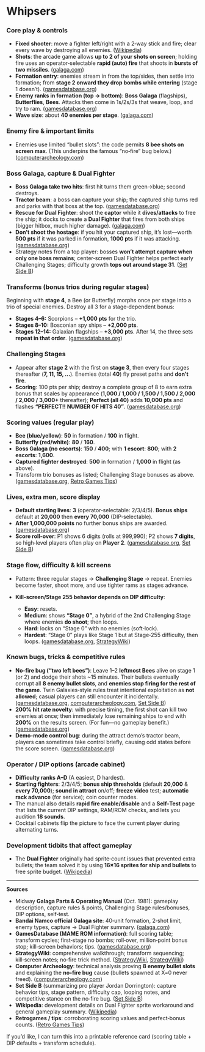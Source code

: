 # Whipsers

### Core play & controls

* **Fixed shooter**: move a fighter left/right with a 2‑way stick and fire; clear every wave by destroying all enemies. ([Wikipedia][1])
* **Shots**: the arcade game allows **up to 2 of your shots on screen**; holding fire uses an operator‑selectable **rapid (auto) fire** that shoots in **bursts of two missiles**. ([galaga.com][2])
* **Formation entry**: enemies stream in from the top/sides, then settle into formation; from **stage 2 onward they drop bombs while entering** (stage 1 doesn’t). ([gamesdatabase.org][3])
* **Enemy ranks in formation (top → bottom)**: **Boss Galaga** (flagships), **Butterflies**, **Bees**. Attacks then come in 1s/2s/3s that weave, loop, and try to ram. ([gamesdatabase.org][3])
* **Wave size**: about **40 enemies per stage**. ([galaga.com][2])

### Enemy fire & important limits

* Enemies use limited “bullet slots”: the code permits **8 bee shots on screen max**. (This underpins the famous “no‑fire” bug below.) ([computerarcheology.com][4])

### Boss Galaga, capture & Dual Fighter

* **Boss Galaga take two hits**: first hit turns them green→blue; second destroys.&#x20;
* **Tractor beam**: a boss can capture your ship; the captured ship turns red and parks with that boss at the top. ([gamesdatabase.org][3])
* **Rescue for Dual Fighter**: shoot the **captor** while it **dives/attacks** to free the ship; it docks to create a **Dual Fighter** that fires from both ships (bigger hitbox, much higher damage). ([galaga.com][2])
* **Don’t shoot the hostage**: if you hit your captured ship, it’s lost—worth **500 pts** if it was parked in formation, **1000 pts** if it was attacking. ([gamesdatabase.org][3])
* Strategy notes from a top player: bosses **won’t attempt capture when only one boss remains**; center‑screen Dual Fighter helps perfect early Challenging Stages; difficulty growth **tops out around stage 31**. ([Set Side B][5])

### Transforms (bonus trios during regular stages)

Beginning with **stage 4**, a Bee (or Butterfly) morphs once per stage into a trio of special enemies. Destroy all 3 for a stage‑dependent bonus:

* **Stages 4–6:** Scorpions – **+1,000 pts** for the trio.
* **Stages 8–10:** Bosconian spy ships – **+2,000 pts**.
* **Stages 12–14:** Galaxian flagships – **+3,000 pts**.
  After 14, the three sets **repeat in that order**. ([gamesdatabase.org][3])

### Challenging Stages

* Appear after **stage 2** with the first on **stage 3**, then every four stages thereafter (**7, 11, 15, …**). Enemies (total **40**) fly preset paths and **don’t fire**.
* **Scoring**: 100 pts per ship; destroy a complete group of 8 to earn extra bonus that scales by appearance (**1,000 / 1,000 / 1,500 / 1,500 / 2,000 / 2,000 / 3,000+** thereafter); **Perfect (all 40)** adds **10,000 pts** and flashes **“PERFECT!!  NUMBER OF HITS 40”**. ([gamesdatabase.org][3])

### Scoring values (regular play)

* **Bee (blue/yellow)**: **50** in formation / **100** in flight.
* **Butterfly (red/white)**: **80** / **160**.
* **Boss Galaga (no escorts)**: **150** / **400**; with **1 escort**: **800**; with **2 escorts**: **1,600**.
* **Captured fighter destroyed**: **500** in formation / **1,000** in flight (as above).
* Transform trio bonuses as listed; Challenging Stage bonuses as above. ([gamesdatabase.org][3], [Retro Games Tips][6])

### Lives, extra men, score display

* **Default starting lives**: **3** (operator‑selectable: 2/3/4/5). **Bonus ships** default at **20,000** then **every 70,000** (DIP‑selectable).&#x20;
* **After 1,000,000 points** no further bonus ships are awarded. ([gamesdatabase.org][3])
* **Score roll‑over**: P1 shows 6 digits (rolls at 999,990); P2 shows **7 digits**, so high‑level players often play on **Player 2**. ([gamesdatabase.org][3], [Set Side B][5])

### Stage flow, difficulty & kill screens

* Pattern: three regular stages → **Challenging Stage** → repeat. Enemies become faster, shoot more, and use tighter rams as stages advance.&#x20;
* **Kill‑screen/Stage 255 behavior depends on DIP difficulty**:

  * **Easy**: resets.
  * **Medium**: shows **“Stage 0”**, a hybrid of the 2nd Challenging Stage where enemies **do shoot**; then loops.
  * **Hard**: locks on “Stage 0” with no enemies (soft‑lock).
  * **Hardest**: “Stage 0” plays like Stage 1 but at Stage‑255 difficulty, then loops. ([gamesdatabase.org][3], [StrategyWiki][7])

### Known bugs, tricks & competitive rules

* **No‑fire bug (“two left bees”)**: Leave 1–2 **leftmost Bees** alive on stage 1 (or 2) and dodge their shots \~15 minutes. Their bullets eventually corrupt all **8 enemy bullet slots**, and **enemies stop firing for the rest of the game**. Twin Galaxies‑style rules treat intentional exploitation as **not allowed**; casual players can still encounter it incidentally. ([gamesdatabase.org][3], [computerarcheology.com][4], [Set Side B][5])
* **200% hit rate novelty**: with precise timing, the first shot can kill two enemies at once; then immediately lose remaining ships to end with **200%** on the results screen. (For fun—no gameplay benefit.) ([gamesdatabase.org][3])
* **Demo‑mode control bug**: during the attract demo’s tractor beam, players can sometimes take control briefly, causing odd states before the score screen. ([gamesdatabase.org][3])

### Operator / DIP options (arcade cabinet)

* **Difficulty ranks A–D** (A easiest, D hardest).&#x20;
* **Starting fighters**: 2/3/4/5; **bonus ship thresholds** (default **20,000** & **every 70,000**); **sound in attract** on/off; **freeze video** test; **automatic rack advance** (for service); coin counter modes.&#x20;
* The manual also details **rapid fire enable/disable** and a **Self‑Test** page that lists the current DIP settings, RAM/ROM checks, and lets you audition **18 sounds**.&#x20;
* Cocktail cabinets flip the picture to face the current player during alternating turns.&#x20;

### Development tidbits that affect gameplay

* The **Dual Fighter** originally had sprite‑count issues that prevented extra bullets; the team solved it by using **16×16 sprites for ship and bullets** to free sprite budget. ([Wikipedia][1])

---

**Sources**

* Midway **Galaga Parts & Operating Manual** (Oct. 1981): gameplay description, capture rules & points, Challenging Stage rules/bonuses, DIP options, self‑test.&#x20;
* **Bandai Namco official Galaga site**: 40‑unit formation, 2‑shot limit, enemy types, capture → Dual Fighter summary. ([galaga.com][2])
* **GamesDatabase (MAME ROM information)**: full scoring table; transform cycles; first‑stage no bombs; roll‑over, million‑point bonus stop; kill‑screen behaviors; tips. ([gamesdatabase.org][3])
* **StrategyWiki**: comprehensive walkthrough; transform sequencing; kill‑screen notes; no‑fire trick method. ([StrategyWiki][7], [StrategyWiki][8])
* **Computer Archeology**: technical analysis proving **8 enemy bullet slots** and explaining the **no‑fire bug** cause (bullets spawned at X=0 never freed). ([computerarcheology.com][4])
* **Set Side B** (summarizing pro player Jordan Dorrington): capture behavior tips, stage pattern, difficulty cap, looping notes, and competitive stance on the no‑fire bug. ([Set Side B][5])
* **Wikipedia**: development details on Dual Fighter sprite workaround and general gameplay summary. ([Wikipedia][1])
* **Retrogames / tips**: corroborating scoring values and perfect‑bonus counts. ([Retro Games Tips][6])

If you’d like, I can turn this into a printable reference card (scoring table + DIP defaults + transform schedule).

[1]: https://en.wikipedia.org/wiki/Galaga "Galaga - Wikipedia"
[2]: https://galaga.com/en/history/galaga.php "Galaga Web | BANDAI NAMCO Entertainment Inc."
[3]: https://www.gamesdatabase.org/mame-rom/galaga "
	galaga (MAME ROM Information)
"
[4]: https://www.computerarcheology.com/Arcade/Galaga/ "Galaga"
[5]: https://setsideb.com/jordan-dorringtons-galaga-strategy-tips/ "Jordan Dorrington’s Galaga Strategy Tips – Set Side B"
[6]: https://tips.retrogames.com/gamepage/galaga.html?utm_source=chatgpt.com "GALAGA - Retrogames"
[7]: https://strategywiki.org/wiki/Galaga/Walkthrough "Galaga/Walkthrough — StrategyWiki | Strategy guide and game reference wiki"
[8]: https://strategywiki.org/wiki/Galaga/Walkthrough?utm_source=chatgpt.com "Galaga/Walkthrough — StrategyWiki | Strategy guide and game reference wiki"
